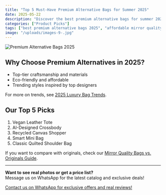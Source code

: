 ```yaml
---
title: "Top 5 Must-Have Premium Alternative Bags for Summer 2025"
date: 2025-05-22
description: "Discover the best premium alternative bags for summer 2025, including affordable mirror quality handbags, trending vegan leather totes, and top picks for Gen Z shoppers."
categories: ["Product Picks"]
tags: ["best premium alternative bags 2025", "affordable mirror quality handbags", "vegan leather tote review", "summer bag trends USA", "Gen Z bag picks 2025", "designer inspired bags"]
image: "/uploads/images-9-.jpg"
---
```


![Premium Alternative Bags 2025](/uploads/images-9-.jpg)

## Why Choose Premium Alternatives in 2025?

- Top-tier craftsmanship and materials
- Eco-friendly and affordable
- Trending styles inspired by top designers

For more on trends, see [2025 Luxury Bag Trends](../luxury-knowledge-2025/).

## Our Top 5 Picks

1. Vegan Leather Tote
2. AI-Designed Crossbody
3. Recycled Canvas Shopper
4. Smart Mini Bag
5. Classic Quilted Shoulder Bag

If you want to compare with originals, check our [Mirror Quality Bags vs. Originals Guide](../mirror-bags-vs-originals-2024/).

---

**Want to see real photos or get a price list?**  
Message us on WhatsApp for the latest catalog and exclusive deals!

[Contact us on WhatsApp for exclusive offers and real reviews!](https://wa.me/19088661058)

<script type="application/ld+json">
{
  "@context": "https://schema.org",
  "@type": "Article",
  "headline": "Top 5 Must-Have Premium Alternative Bags for Summer 2025",
  "description": "Discover the best premium alternative bags for summer 2025, including affordable mirror quality handbags, trending vegan leather totes, and top picks for Gen Z shoppers.",
  "image": "https://luxvibeo.com/uploads/images-9-.jpg",
  "author": {"@type": "Organization", "name": "LuxVibe"},
  "datePublished": "2025-05-22",
  "articleSection": "Product Picks",
  "keywords": "best premium alternative bags 2025, affordable mirror quality handbags, vegan leather tote review, summer bag trends USA, Gen Z bag picks 2025, designer inspired bags"
}
</script> 